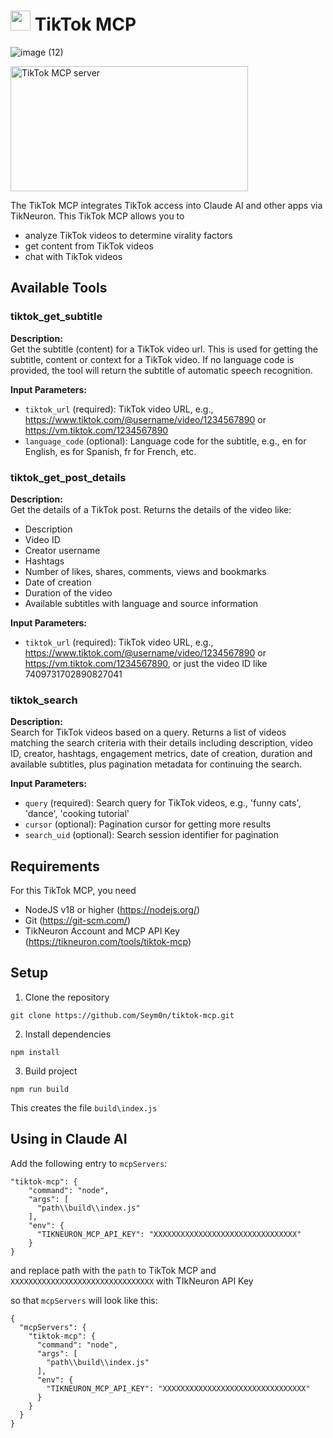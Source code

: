 # <img src="https://cdn.worldvectorlogo.com/logos/tiktok-icon-2.svg" height="32"> TikTok MCP

![image (12)](https://github.com/user-attachments/assets/006f9983-b9dd-447c-87c6-ee27a414fd4c)

<a href="https://glama.ai/mcp/servers/@Seym0n/tiktok-mcp">
  <img width="380" height="200" src="https://glama.ai/mcp/servers/@Seym0n/tiktok-mcp/badge" alt="TikTok MCP server" />
</a>

The TikTok MCP integrates TikTok access into Claude AI and other apps via TikNeuron. This TikTok MCP allows you to
- analyze TikTok videos to determine virality factors
- get content from TikTok videos
- chat with TikTok videos

## Available Tools

### tiktok_get_subtitle

**Description:**  
Get the subtitle (content) for a TikTok video url. This is used for getting the subtitle, content or context for a TikTok video. If no language code is provided, the tool will return the subtitle of automatic speech recognition.

**Input Parameters:**
- `tiktok_url` (required): TikTok video URL, e.g., https://www.tiktok.com/@username/video/1234567890 or https://vm.tiktok.com/1234567890
- `language_code` (optional): Language code for the subtitle, e.g., en for English, es for Spanish, fr for French, etc.

### tiktok_get_post_details

**Description:**  
Get the details of a TikTok post. Returns the details of the video like:
- Description
- Video ID
- Creator username
- Hashtags
- Number of likes, shares, comments, views and bookmarks
- Date of creation
- Duration of the video
- Available subtitles with language and source information

**Input Parameters:**
- `tiktok_url` (required): TikTok video URL, e.g., https://www.tiktok.com/@username/video/1234567890 or https://vm.tiktok.com/1234567890, or just the video ID like 7409731702890827041

### tiktok_search

**Description:**  
Search for TikTok videos based on a query. Returns a list of videos matching the search criteria with their details including description, video ID, creator, hashtags, engagement metrics, date of creation, duration and available subtitles, plus pagination metadata for continuing the search.

**Input Parameters:**
- `query` (required): Search query for TikTok videos, e.g., 'funny cats', 'dance', 'cooking tutorial'
- `cursor` (optional): Pagination cursor for getting more results
- `search_uid` (optional): Search session identifier for pagination

## Requirements

For this TikTok MCP, you need
- NodeJS v18 or higher (https://nodejs.org/)
- Git (https://git-scm.com/)
- TikNeuron Account and MCP API Key (https://tikneuron.com/tools/tiktok-mcp)

## Setup

1. Clone the repository
```
git clone https://github.com/Seym0n/tiktok-mcp.git
```

2. Install dependencies
```
npm install
```

3. Build project
```
npm run build
```

This creates the file `build\index.js`

## Using in Claude AI

Add the following entry to `mcpServers`:

```
"tiktok-mcp": {
    "command": "node",
    "args": [
      "path\\build\\index.js"
    ],
    "env": {
      "TIKNEURON_MCP_API_KEY": "XXXXXXXXXXXXXXXXXXXXXXXXXXXXXXXX"
    }
}
```

and replace path with the `path` to TikTok MCP and `XXXXXXXXXXXXXXXXXXXXXXXXXXXXXXXX` with TIkNeuron API Key

so that `mcpServers` will look like this:

```
{
  "mcpServers": {
    "tiktok-mcp": {
      "command": "node",
      "args": [
        "path\\build\\index.js"
      ],
      "env": {
        "TIKNEURON_MCP_API_KEY": "XXXXXXXXXXXXXXXXXXXXXXXXXXXXXXXX"
      }
    }
  }
}
```